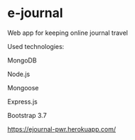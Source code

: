 # e-journal
Web app for keeping online journal travel

Used technologies: 

MongoDB

Node.js

Mongoose

Express.js

Bootstrap 3.7


https://ejournal-pwr.herokuapp.com/
